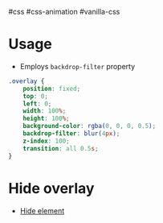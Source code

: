 #css #css-animation #vanilla-css 


# Usage
- Employs `backdrop-filter` property
```css
.overlay {
	position: fixed;
	top: 0;
	left: 0;
	width: 100%;
	height: 100%;
	background-color: rgba(0, 0, 0, 0.5);
	backdrop-filter: blur(4px);
	z-index: 100;
	transition: all 0.5s;
}
```

# Hide overlay
- [Hide element](Hide%20element.md)

